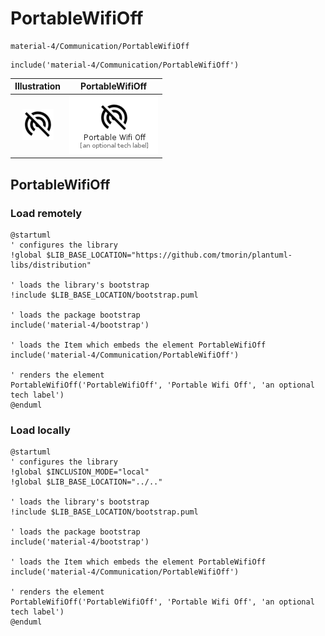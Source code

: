 # PortableWifiOff


```text
material-4/Communication/PortableWifiOff
```

```text
include('material-4/Communication/PortableWifiOff')
```



| Illustration | PortableWifiOff |
| :---: | :---: |
| ![illustration for Illustration](../../material-4/Communication/PortableWifiOff.png) | ![illustration for PortableWifiOff](../../material-4/Communication/PortableWifiOff.Local.png) |




## PortableWifiOff

### Load remotely
```plantuml
@startuml
' configures the library
!global $LIB_BASE_LOCATION="https://github.com/tmorin/plantuml-libs/distribution"

' loads the library's bootstrap
!include $LIB_BASE_LOCATION/bootstrap.puml

' loads the package bootstrap
include('material-4/bootstrap')

' loads the Item which embeds the element PortableWifiOff
include('material-4/Communication/PortableWifiOff')

' renders the element
PortableWifiOff('PortableWifiOff', 'Portable Wifi Off', 'an optional tech label')
@enduml
```

### Load locally
```plantuml
@startuml
' configures the library
!global $INCLUSION_MODE="local"
!global $LIB_BASE_LOCATION="../.."

' loads the library's bootstrap
!include $LIB_BASE_LOCATION/bootstrap.puml

' loads the package bootstrap
include('material-4/bootstrap')

' loads the Item which embeds the element PortableWifiOff
include('material-4/Communication/PortableWifiOff')

' renders the element
PortableWifiOff('PortableWifiOff', 'Portable Wifi Off', 'an optional tech label')
@enduml
```

